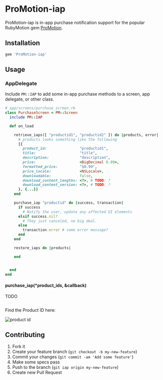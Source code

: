 # ProMotion-iap

ProMotion-iap is in-app purchase notification support for the
popular RubyMotion gem [ProMotion](https://github.com/clearsightstudio/ProMotion).

## Installation

```ruby
gem 'ProMotion-iap'
```

## Usage

### AppDelegate

Include `PM::IAP` to add some in-app purchase methods to a screen, app delegate, or other class.

```ruby
# app/screens/purchase_screen.rb
class PurchaseScreen < PM::Screen
  include PM::IAP

  def on_load

    retrieve_iaps([ "productid1", "productid2" ]) do |products, error|
      # products looks something like the following
      [{
        product_id:               "productid1",
        title:                    "title",
        description:              "description",
        price:                    <BigDecimal 0.99>,
        formatted_price:          "$0.99",
        price_locale:             <NSLocale>,
        downloadable:             false,
        download_content_lengths: <?>, # TODO: ?
        download_content_version: <?>, # TODO: ?
      }, {...}]
    end

    purchase_iap "productid" do |success, transaction|
      if success
        # Notify the user, update any affected UI elements
      elsif success.nil?
        # They just canceled, no big deal.
      else
        transaction.error # some error message?
      end
    end

    restore_iaps do |products|

    end


  end
end
```

#### purchase_iap(*product_ids, &callback)

TODO

```ruby

```

Find the Product ID here:

![product id](http://clrsight.co/jh/2015-02-11-d8xw6.png?+)



## Contributing

1. Fork it
2. Create your feature branch (`git checkout -b my-new-feature`)
3. Commit your changes (`git commit -am 'Add some feature'`)
4. Make some specs pass
5. Push to the branch (`git iap origin my-new-feature`)
6. Create new Pull Request
